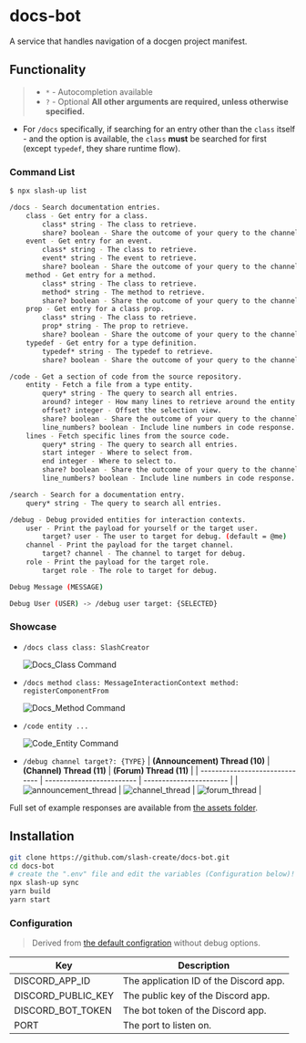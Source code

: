 # docs-bot
A service that handles navigation of a docgen project manifest.

## Functionality

> - `*` - Autocompletion available
> - `?` - Optional
> **All other arguments are required, unless otherwise specified.**

- For `/docs` specifically, if searching for an entry other than the `class` itself - and the option is available, the `class` **must** be searched for first (except `typedef`, they share runtime flow).

### Command List

```sh
$ npx slash-up list

/docs - Search documentation entries.
    class - Get entry for a class.
        class* string - The class to retrieve.
        share? boolean - Share the outcome of your query to the channel.
    event - Get entry for an event.
        class* string - The class to retrieve.
        event* string - The event to retrieve.
        share? boolean - Share the outcome of your query to the channel.
    method - Get entry for a method.
        class* string - The class to retrieve.
        method* string - The method to retrieve.
        share? boolean - Share the outcome of your query to the channel.
    prop - Get entry for a class prop.
        class* string - The class to retrieve.
        prop* string - The prop to retrieve.
        share? boolean - Share the outcome of your query to the channel.
    typedef - Get entry for a type definition.
        typedef* string - The typedef to retrieve.
        share? boolean - Share the outcome of your query to the channel.

/code - Get a section of code from the source repository.
    entity - Fetch a file from a type entity.
        query* string - The query to search all entries.
        around? integer - How many lines to retrieve around the entity. (default = 3)
        offset? integer - Offset the selection view.
        share? boolean - Share the outcome of your query to the channel.
        line_numbers? boolean - Include line numbers in code response. (default=false)
    lines - Fetch specific lines from the source code.
        query* string - The query to search all entries.
        start integer - Where to select from.
        end integer - Where to select to.
        share? boolean - Share the outcome of your query to the channel.
        line_numbers? boolean - Include line numbers in code response. (default=false)

/search - Search for a documentation entry.
    query* string - The query to search all entries.

/debug - Debug provided entities for interaction contexts.
    user - Print the payload for yourself or the target user.
        target? user - The user to target for debug. (default = @me)
    channel - Print the payload for the target channel.
        target? channel - The channel to target for debug.
    role - Print the payload for the target role.
        target role - The role to target for debug.

Debug Message (MESSAGE)

Debug User (USER) -> /debug user target: {SELECTED}
```

### Showcase

- `/docs class class: SlashCreator`

  ![Docs_Class Command](assets/commands/docs-class.png)

- `/docs method class: MessageInteractionContext method: registerComponentFrom`

  ![Docs_Method Command](assets/commands/docs-method.png)

- `/code entity ...`

  ![Code_Entity Command](assets/commands/code-entity.png)

- `/debug channel target?: {TYPE}`
  | **(Announcement) Thread (10)** | **(Channel) Thread (11)** | **(Forum) Thread (11)** |
  | ------------------------------ | ------------------------- | ----------------------- |
  | ![announcement_thread](./assets/commands/debug/channel/announce-thread.png) | ![channel_thread](./assets/commands/debug/channel/channel-thread.png) | ![forum_thread](./assets/commands/debug/channel/forum-thread.png) |

Full set of example responses are available from [the assets folder](./assets/commands/).

## Installation

```sh
git clone https://github.com/slash-create/docs-bot.git
cd docs-bot
# create the ".env" file and edit the variables (Configuration below)!
npx slash-up sync
yarn build
yarn start
```

### Configuration

> Derived from [the default configration](./app.json) without debug options.

| Key | Description |
| --- | ----------- |
| DISCORD_APP_ID | The application ID of the Discord app. |
| DISCORD_PUBLIC_KEY | The public key of the Discord app. |
| DISCORD_BOT_TOKEN | The bot token of the Discord app. |
| PORT | The port to listen on. |
